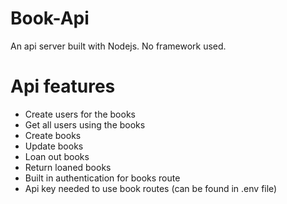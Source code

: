 # Book-Api
An api server built with Nodejs. No framework used.

# Api features
- Create users for the books
- Get all users using the books
- Create books
- Update books
- Loan out books
- Return loaned books
- Built in authentication for books route
- Api key needed to use book routes (can be found in .env file)
